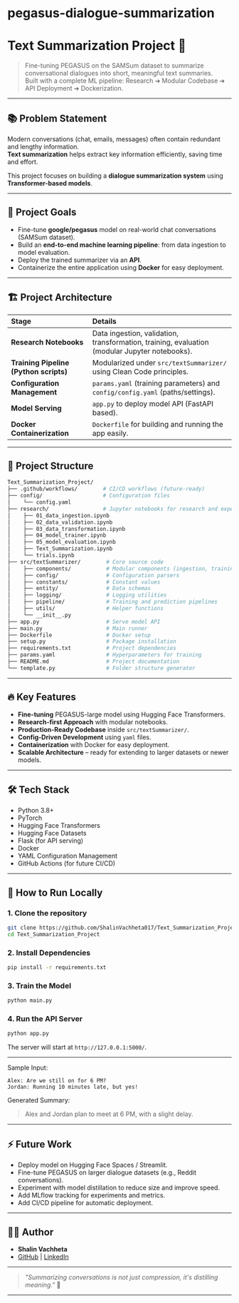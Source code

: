 # pegasus-dialogue-summarization



# Text Summarization Project 🚀

> Fine-tuning PEGASUS on the SAMSum dataset to summarize conversational dialogues into short, meaningful text summaries.  
> Built with a complete ML pipeline: Research ➔ Modular Codebase ➔ API Deployment ➔ Dockerization.

---

## 📚 Problem Statement

Modern conversations (chat, emails, messages) often contain redundant and lengthy information.  
**Text summarization** helps extract key information efficiently, saving time and effort.

This project focuses on building a **dialogue summarization system** using **Transformer-based models**.

---

## 🎯 Project Goals

- Fine-tune **google/pegasus** model on real-world chat conversations (SAMSum dataset).
- Build an **end-to-end machine learning pipeline**: from data ingestion to model evaluation.
- Deploy the trained summarizer via an **API**.
- Containerize the entire application using **Docker** for easy deployment.

---

## 🏗️ Project Architecture

| Stage | Details |
|:------|:--------|
| **Research Notebooks** | Data ingestion, validation, transformation, training, evaluation (modular Jupyter notebooks). |
| **Training Pipeline (Python scripts)** | Modularized under `src/textSummarizer/` using Clean Code principles. |
| **Configuration Management** | `params.yaml` (training parameters) and `config/config.yaml` (paths/settings). |
| **Model Serving** | `app.py` to deploy model API (FastAPI based). |
| **Docker Containerization** | `Dockerfile` for building and running the app easily. |

---

## 📂 Project Structure

```bash
Text_Summarization_Project/
├── .github/workflows/        # CI/CD workflows (future-ready)
├── config/                   # Configuration files
│    └── config.yaml
├── research/                 # Jupyter notebooks for research and experimentation
│    ├── 01_data_ingestion.ipynb
│    ├── 02_data_validation.ipynb
│    ├── 03_data_transformation.ipynb
│    ├── 04_model_trainer.ipynb
│    ├── 05_model_evaluation.ipynb
│    ├── Text_Summarization.ipynb
│    └── trials.ipynb
├── src/textSummarizer/        # Core source code
│    ├── components/           # Modular components (ingestion, training etc.)
│    ├── config/               # Configuration parsers
│    ├── constants/            # Constant values
│    ├── entity/               # Data schemas
│    ├── logging/              # Logging utilities
│    ├── pipeline/             # Training and prediction pipelines
│    ├── utils/                # Helper functions
│    └── __init__.py
├── app.py                     # Serve model API
├── main.py                    # Main runner
├── Dockerfile                 # Docker setup
├── setup.py                   # Package installation
├── requirements.txt           # Project dependencies
├── params.yaml                # Hyperparameters for training
├── README.md                  # Project documentation
└── template.py                # Folder structure generator
```

---

## 🔥 Key Features

- **Fine-tuning** PEGASUS-large model using Hugging Face Transformers.
- **Research-first Approach** with modular notebooks.
- **Production-Ready Codebase** inside `src/textSummarizer/`.
- **Config-Driven Development** using `yaml` files.
- **Containerization** with Docker for easy deployment.
- **Scalable Architecture** – ready for extending to larger datasets or newer models.

---

## 🛠 Tech Stack

- Python 3.8+
- PyTorch
- Hugging Face Transformers
- Hugging Face Datasets
- Flask (for API serving)
- Docker
- YAML Configuration Management
- GitHub Actions (for future CI/CD)

---

## 🚀 How to Run Locally

### 1. Clone the repository

```bash
git clone https://github.com/ShalinVachheta017/Text_Summarization_Project.git
cd Text_Summarization_Project
```

### 2. Install Dependencies

```bash
pip install -r requirements.txt
```

### 3. Train the Model

```bash
python main.py
```

### 4. Run the API Server

```bash
python app.py
```

The server will start at `http://127.0.0.1:5000/`.

---



Sample Input:

```
Alex: Are we still on for 6 PM?
Jordan: Running 10 minutes late, but yes!
```

Generated Summary:

> Alex and Jordan plan to meet at 6 PM, with a slight delay.

---

## ⚡ Future Work

- Deploy model on Hugging Face Spaces / Streamlit.
- Fine-tune PEGASUS on larger dialogue datasets (e.g., Reddit conversations).
- Experiment with model distillation to reduce size and improve speed.
- Add MLflow tracking for experiments and metrics.
- Add CI/CD pipeline for automatic deployment.

---

## 🙋‍♂️ Author

- **Shalin Vachheta**  
- [GitHub](https://github.com/ShalinVachheta017) | [LinkedIn](https://linkedin.com/in/shalin-vachheta)

---

> _"Summarizing conversations is not just compression, it's distilling meaning."_ 🌟

---

